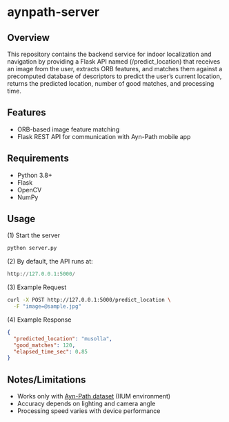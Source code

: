 # aynpath-server

## Overview

This repository contains the backend service for indoor localization and navigation by providing a Flask API named (/predict_location) that receives an image from the user, extracts ORB features, and matches them against a precomputed database of descriptors to predict the user’s current location, returns the predicted location, number of good matches, and processing time.

## Features

* ORB-based image feature matching    
* Flask REST API for communication with Ayn-Path mobile app  

## Requirements
- Python 3.8+  
- Flask  
- OpenCV  
- NumPy

## Usage
(1) Start the server
```python
python server.py
```

(2) By default, the API runs at:
```python
http://127.0.0.1:5000/
```

(3) Example Request
```bash
curl -X POST http://127.0.0.1:5000/predict_location \
  -F "image=@sample.jpg"
```

(4) Example Response
```json
{
  "predicted_location": "musolla",
  "good_matches": 120,
  "elapsed_time_sec": 0.85
}
```
## Notes/Limitations 
* Works only with [Ayn-Path dataset](https://github.com/Ayn-Path/aynpath-datasets) (IIUM environment)
* Accuracy depends on lighting and camera angle
* Processing speed varies with device performance
